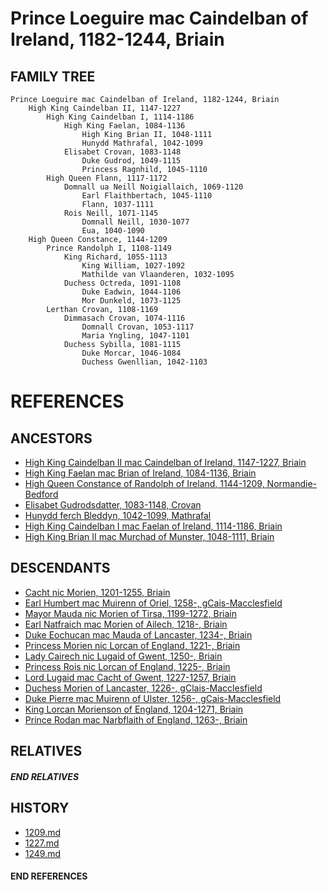 # Prince Loeguire mac Caindelban of Ireland, 1182-1244, Briain

## FAMILY TREE 
```
Prince Loeguire mac Caindelban of Ireland, 1182-1244, Briain
    High King Caindelban II, 1147-1227
        High King Caindelban I, 1114-1186
            High King Faelan, 1084-1136
                High King Brian II, 1048-1111
                Hunydd Mathrafal, 1042-1099
            Elisabet Crovan, 1083-1148
                Duke Gudrod, 1049-1115
                Princess Ragnhild, 1045-1110
        High Queen Flann, 1117-1172
            Domnall ua Neill Noigiallaich, 1069-1120
                Earl Flaithbertach, 1045-1110
                Flann, 1037-1111
            Rois Neill, 1071-1145
                Domnall Neill, 1030-1077
                Eua, 1040-1090
    High Queen Constance, 1144-1209
        Prince Randolph I, 1108-1149
            King Richard, 1055-1113
                King William, 1027-1092
                Mathilde van Vlaanderen, 1032-1095
            Duchess Octreda, 1091-1108
                Duke Eadwin, 1044-1106
                Mor Dunkeld, 1073-1125
        Lerthan Crovan, 1108-1169
            Dimmasach Crovan, 1074-1116
                Domnall Crovan, 1053-1117
                Maria Yngling, 1047-1101
            Duchess Sybilla, 1081-1115
                Duke Morcar, 1046-1084
                Duchess Gwenllian, 1042-1103
```


# REFERENCES

## ANCESTORS
* [High King Caindelban II mac Caindelban of Ireland, 1147-1227, Briain](caindelban_ii_mac_caindelban_1147.md)
* [High King Faelan mac Brian of Ireland, 1084-1136, Briain](faelan_mac_brian_1084.md)
* [High Queen Constance of Randolph of Ireland, 1144-1209, Normandie-Bedford](constance_randolph_1144.md)
* [Elisabet Gudrodsdatter, 1083-1148, Crovan](elisabet_gudrodsdatter_1083.md)
* [Hunydd ferch Bleddyn, 1042-1099, Mathrafal](hunydd_ferch_bleddyn_1042.md)
* [High King Caindelban I mac Faelan of Ireland, 1114-1186, Briain](caindelban_i_mac_faelan_1114.md)
* [High King Brian II mac Murchad of Munster, 1048-1111, Briain](brian_ii_mac_murchad_1048.md)

## DESCENDANTS
* [Cacht nic Morien, 1201-1255, Briain](cacht_nic_morien_1201.md)
* [Earl Humbert mac Muirenn of Oriel, 1258-, gCais-Macclesfield](humbert_mac_muirenn_1258.md)
* [Mayor Mauda nic Morien of Tirsa, 1199-1272, Briain](mauda_nic_morien_1199.md)
* [Earl Natfraich mac Morien of Ailech, 1218-, Briain](natfraich_mac_morien_1218.md)
* [Duke Eochucan mac Mauda of Lancaster, 1234-, Briain](eochucan_mac_mauda_1234.md)
* [Princess Morien nic Lorcan of England, 1221-, Briain](morien_nic_lorcan_1221.md)
* [Lady Cairech nic Lugaid of Gwent, 1250-, Briain](cairech_nic_lugaid_1250.md)
* [Princess Rois nic Lorcan of England, 1225-, Briain](rois_nic_lorcan_1225.md)
* [Lord Lugaid mac Cacht of Gwent, 1227-1257, Briain](lugaid_mac_cacht_1227.md)
* [Duchess Morien of Lancaster, 1226-, gClais-Macclesfield](morien_1226.md)
* [Duke Pierre mac Muirenn of Ulster, 1256-, gCais-Macclesfield](pierre_mac_muirenn_1256.md)
* [King Lorcan Morienson of England, 1204-1271, Briain](lorcan_morienson_1204.md)
* [Prince Rodan mac Narbflaith of England, 1263-, Briain](rodan_mac_narbflaith_1263.md)

## RELATIVES

##### END RELATIVES 
## HISTORY
* [1209.md](../h/1209.md)
* [1227.md](../h/1227.md)
* [1249.md](../h/1249.md)

#### END REFERENCES

